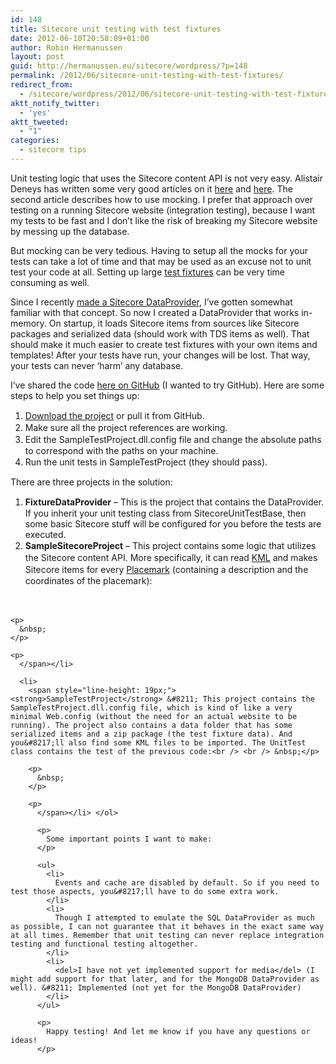 ```yaml
---
id: 148
title: Sitecore unit testing with test fixtures
date: 2012-06-10T20:58:09+01:00
author: Robin Hermanussen
layout: post
guid: http://hermanussen.eu/sitecore/wordpress/?p=148
permalink: /2012/06/sitecore-unit-testing-with-test-fixtures/
redirect_from:
  - /sitecore/wordpress/2012/06/sitecore-unit-testing-with-test-fixtures/
aktt_notify_twitter:
  - 'yes'
aktt_tweeted:
  - "1"
categories:
  - sitecore tips
---
```

Unit testing logic that uses the Sitecore content API is not very easy. Alistair Deneys has written some very good articles on it <a title="Unit Testing in Sitecore is Not Scary" href="http://adeneys.wordpress.com/2010/11/20/unit-testing-in-sitecore-is-not-scary/" onclick="javascript:_gaq.push(['_trackEvent','outbound-article','http://adeneys.wordpress.com']);">here</a> and <a title="Mocking Sitecore" href="http://adeneys.wordpress.com/2012/04/13/mocking-sitecore/" onclick="javascript:_gaq.push(['_trackEvent','outbound-article','http://adeneys.wordpress.com']);">here</a>. The second article describes how to use mocking. I prefer that approach over testing on a running Sitecore website (integration testing), because I want my tests to be fast and I don&#8217;t like the risk of breaking my Sitecore website by messing up the database.

But mocking can be very tedious. Having to setup all the mocks for your tests can take a lot of time and that may be used as an excuse not to unit test your code at all. Setting up large <a title="Test Fixture on Wikipedia" href="http://en.wikipedia.org/wiki/Test_fixture#Software" onclick="javascript:_gaq.push(['_trackEvent','outbound-article','http://en.wikipedia.org']);">test fixtures</a> can be very time consuming as well.

Since I recently [made a Sitecore DataProvider](http://hermanussen.eu/sitecore/wordpress/2012/05/making-sitecore-faster-with-mongodb/ "MongoDB DataProvider article"), I&#8217;ve gotten somewhat familiar with that concept. So now I created a DataProvider that works in-memory. On startup, it loads Sitecore items from sources like Sitecore packages and serialized data (should work with TDS items as well). That should make it much easier to create test fixtures with your own items and templates! After your tests have run, your changes will be lost. That way, your tests can never &#8216;harm&#8217; any database.

I&#8217;ve shared the code <a title="Sitecore FixtureDataProvider" href="https://github.com/hermanussen/Sitecore-FixtureDataProvider" onclick="javascript:_gaq.push(['_trackEvent','outbound-article','http://github.com']);">here on GitHub</a> (I wanted to try GitHub). Here are some steps to help you set things up:

  1. <span style="line-height: 19px;"><a title="Download a ZIP file with the code" href="https://github.com/hermanussen/Sitecore-FixtureDataProvider/zipball/master" onclick="javascript:_gaq.push(['_trackEvent','outbound-article','http://github.com']);">Download the project</a> or pull it from GitHub.</span>
  2. <span style="line-height: 19px;">Make sure all the project references are working.</span>
  3. <span style="line-height: 19px;">Edit the SampleTestProject.dll.config file and change the absolute paths to correspond with the paths on your machine.</span>
  4. <span style="line-height: 19px;">Run the unit tests in SampleTestProject (they should pass).</span>

There are three projects in the solution:

  1. <span style="line-height: 19px;"><strong>FixtureDataProvider</strong> &#8211; This is the project that contains the DataProvider. If you inherit your unit testing class from SitecoreUnitTestBase, then some basic Sitecore stuff will be configured for you before the tests are executed.</span>
  2. <span style="line-height: 19px;"><strong>SampleSitecoreProject</strong> &#8211; This project contains some logic that utilizes the Sitecore content API. More specifically, it can read <a title="KML Tutorial" href="https://developers.google.com/kml/documentation/kml_tut" onclick="javascript:_gaq.push(['_trackEvent','outbound-article','http://developers.google.com']);">KML</a> and makes Sitecore items for every <a title="Placemark part of the KML tutorial" href="https://developers.google.com/kml/documentation/kml_tut#placemarks" onclick="javascript:_gaq.push(['_trackEvent','outbound-article','http://developers.google.com']);">Placemark</a> (containing a description and the coordinates of the placemark):<br /> <br /> &nbsp;</p> 
    
    <p>
      &nbsp;
    </p>
    
    <p>
      </span></li> 
      
      <li>
        <span style="line-height: 19px;"><strong>SampleTestProject</strong> &#8211; This project contains the SampleTestProject.dll.config file, which is kind of like a very minimal Web.config (without the need for an actual website to be running). The project also contains a data folder that has some serialized items and a zip package (the test fixture data). And you&#8217;ll also find some KML files to be imported. The UnitTest class contains the test of the previous code:<br /> <br /> &nbsp;</p> 
        
        <p>
          &nbsp;
        </p>
        
        <p>
          </span></li> </ol> 
          
          <p>
            Some important points I want to make:
          </p>
          
          <ul>
            <li>
              Events and cache are disabled by default. So if you need to test those aspects, you&#8217;ll have to do some extra work.
            </li>
            <li>
              Though I attempted to emulate the SQL DataProvider as much as possible, I can not guarantee that it behaves in the exact same way at all times. Remember that unit testing can never replace integration testing and functional testing altogether.
            </li>
            <li>
              <del>I have not yet implemented support for media</del> (I might add support for that later, and for the MongoDB DataProvider as well). &#8211; Implemented (not yet for the MongoDB DataProvider)
            </li>
          </ul>
          
          <p>
            Happy testing! And let me know if you have any questions or ideas!
          </p>